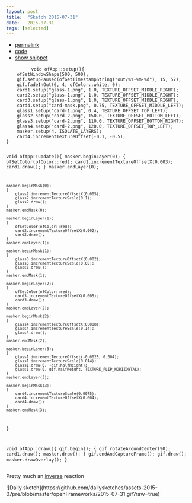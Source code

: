 ```yaml
---
layout: post
title:  "Sketch 2015-07-31"
date:   2015-07-31
tags: [selected]
---
```

<div class="code">
    <ul>
		<li><a href="{% post_url 2015-07-31-sketch %}">permalink</a></li>
		<li><a href="https://github.com/dailysketches/sketches-2015-07pre/tree/master/2015-07-31">code</a></li>
		<li><a href="#" class="snippet-button">show snippet</a></li>
	</ul>
    <pre class="snippet">
        <code class="cpp">void ofApp::setup(){
    ofSetWindowShape(500, 500);
    gif.setupPaused(ofGetTimestampString(&quot;out/%Y-%m-%d&quot;), 15, 57);
    gif.fadeInOut(6, 4, ofColor::white, 0);
    card1.setup(&quot;glass-1.png&quot;, 1.0, TEXTURE_OFFSET_MIDDLE_RIGHT);
    card2.setup(&quot;glass-1.png&quot;, 1.0, TEXTURE_OFFSET_MIDDLE_RIGHT);
    card3.setup(&quot;glass-1.png&quot;, 1.0, TEXTURE_OFFSET_MIDDLE_RIGHT);
    card4.setup(&quot;card-mask.png&quot;, 0.75, TEXTURE_OFFSET_MIDDLE_LEFT);
    glass1.setup(&quot;card-1.png&quot;, 0.4, TEXTURE_OFFSET_TOP_LEFT);
    glass2.setup(&quot;card-2.png&quot;, 150.0, TEXTURE_OFFSET_BOTTOM_LEFT);
    glass3.setup(&quot;card-2.png&quot;, 110.0, TEXTURE_OFFSET_BOTTOM_RIGHT);
    glass4.setup(&quot;card-2.png&quot;, 120.0, TEXTURE_OFFSET_TOP_LEFT);
    masker.setup(4, ISOLATE_LAYERS);
    card4.incrementTextureOffset(-0.1, -0.5);
}

void ofApp::update(){
    masker.beginLayer(0);
    {
        ofSetColor(ofColor::red);
        card1.incrementTextureOffsetX(0.003);
        card1.draw();
    }
    masker.endLayer(0);
    
    masker.beginMask(0);
    {
        glass2.incrementTextureOffsetX(0.005);
        glass2.incrementTextureScale(0.1);
        glass2.draw();
    }
    masker.endMask(0);

    masker.beginLayer(1);
    {
        ofSetColor(ofColor::red);
        card2.incrementTextureOffsetX(0.002);
        card2.draw();
    }
    masker.endLayer(1);
    
    masker.beginMask(1);
    {
        glass3.incrementTextureOffsetX(0.002);
        glass3.incrementTextureScale(0.05);
        glass3.draw();
    }
    masker.endMask(1);

    masker.beginLayer(2);
    {
        ofSetColor(ofColor::red);
        card3.incrementTextureOffsetX(0.005);
        card3.draw();
    }
    masker.endLayer(2);
    
    masker.beginMask(2);
    {
        glass4.incrementTextureOffsetX(0.008);
        glass4.incrementTextureScale(0.14);
        glass4.draw();
    }
    masker.endMask(2);

    masker.beginLayer(3);
    {
        glass1.incrementTextureOffset(-0.0025, 0.004);
        glass1.incrementTextureScale(0.014);
        glass1.draw(0, -gif.halfHeight);
        glass1.draw(0, gif.halfHeight, TEXTURE_FLIP_HORIZONTAL);
    }
    masker.endLayer(3);
    
    masker.beginMask(3);
    {
        card4.incrementTextureScale(0.0075);
        card4.incrementTextureOffsetX(0.004);
        card4.draw();
    }
    masker.endMask(3);
}

void ofApp::draw(){
    gif.begin();
    {
        gif.rotateAroundCenter(90);
        card1.draw();
        masker.draw();
    }
    gif.endAndCaptureFrame();
    gif.draw();
    masker.drawOverlay();
}</code>
    </pre>
</div>
<p class="description">Pretty much an <a href="/sketch-26-07-2015/">inverse</a> reaction</p>
![Daily sketch](https://github.com/dailysketches/assets-2015-07pre/blob/master/openFrameworks/2015-07-31.gif?raw=true)
